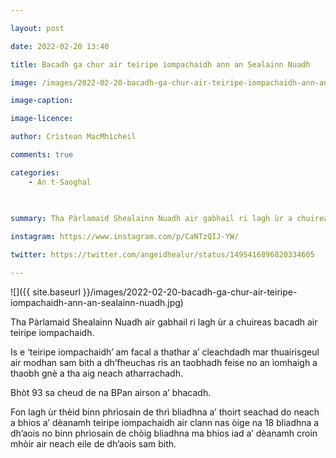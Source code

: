 ```yaml
---

layout: post

date: 2022-02-20 13:40

title: Bacadh ga chur air teiripe iompachaidh ann an Sealainn Nuadh

image: /images/2022-02-20-bacadh-ga-chur-air-teiripe-iompachaidh-ann-an-sealainn-nuadh.jpg

image-caption:

image-licence:

author: Crìstean MacMhìcheil

comments: true

categories:
    - An t-Saoghal
    
    

summary: Tha Pàrlamaid Shealainn Nuadh air gabhail ri lagh ùr a chuireas bacadh air teiripe iompachaidh.

instagram: https://www.instagram.com/p/CaNTzQIJ-YW/

twitter: https://twitter.com/angeidhealur/status/1495416896820334605

---
```


![]({{ site.baseurl }}/images/2022-02-20-bacadh-ga-chur-air-teiripe-iompachaidh-ann-an-sealainn-nuadh.jpg)

Tha Pàrlamaid Shealainn Nuadh air gabhail ri lagh ùr a chuireas bacadh air teiripe iompachaidh.

<!--more-->

Is e ‘teiripe iompachaidh’ am facal a thathar a’ cleachdadh mar thuairisgeul air modhan sam bith a dh’fheuchas ris an taobhadh feise no an ìomhaigh a thaobh gnè a tha aig neach atharrachadh.

Bhòt 93 sa cheud de na BPan airson a’ bhacadh.

Fon lagh ùr thèid binn phrìosain de thrì bliadhna a’ thoirt seachad do neach a bhios a’ dèanamh teiripe iompachaidh air clann nas òige na 18 bliadhna a dh’aois no binn phrìosain de chòig bliadhna ma bhios iad a’ dèanamh croin mhòir air neach eile de dh’aois sam bith.
